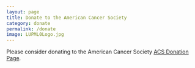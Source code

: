 ```yaml
---
layout: page
title: Donate to the American Cancer Society
category: donate
permalink: /donate
image: LUPML0Logo.jpg
---
```



Please consider donating to the American Cancer Society [ACS Donation Page](https://bealungsaver.funraise.org/fundraiser/erik-azar).

